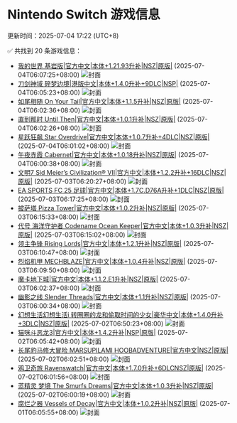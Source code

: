 # Nintendo Switch 游戏信息
更新时间：2025-07-04 17:22 (UTC+8)

✅ 共找到 20 条游戏信息：

- [我的世界 基岩版|官方中文|本体+1.21.93升补|NSZ|原版|](https://www.gamer520.com/7500.html) (2025-07-04T06:07:25+08:00)
  ![封面](https://ig.freer.blog/2023/09/20/0641a862d79b1.jpg)
- [刀剑神域 碎梦边境|港版中文|本体+1.4.0升补+9DLC|NSP|](https://www.gamer520.com/82727.html) (2025-07-04T06:05:23+08:00)
  ![封面](https://shared.cdn.queniuqe.com/store_item_assets/steam/apps/1858630/capsule_616x353_schinese.jpg?t=1727735851)
- [如尾相随 On Your Tail|官方中文|本体+1.1.5升补|NSZ|原版|](https://www.gamer520.com/89895.html) (2025-07-04T06:02:36+08:00)
  ![封面](https://shared.cdn.queniuqe.com/store_item_assets/steam/apps/2132560/capsule_616x353.jpg?t=1734366716)
- [直到那时 Until Then|官方中文|本体+1.0.1升补|NSZ|原版|](https://www.gamer520.com/95384.html) (2025-07-04T06:02:26+08:00)
  ![封面](https://assets.nintendo.com/image/upload/ar_16:9,c_lpad,w_1240/b_white/f_auto/q_auto/ncom/software/switch/70010000095764/5f2ac0c2d9d00a9a3347b49219e76db1c9e14c4475db957a0c4634a1fc693335)
- [星跃狂飙 Star Overdrive|官方中文|本体+1.0.7升补+4DLC|NSZ|原版|](https://www.gamer520.com/91091.html) (2025-07-04T06:01:02+08:00)
  ![封面](https://shared.cdn.queniuqe.com/store_item_assets/steam/apps/2055590/capsule_616x353.jpg?t=1744021215)
- [午夜赤霞 Cabernet|官方中文|本体+1.0.18升补|NSZ|原版|](https://www.gamer520.com/88815.html) (2025-07-04T06:00:38+08:00)
  ![封面](https://shared.cdn.queniuqe.com/store_item_assets/steam/apps/2401410/capsule_616x353.jpg?t=1740074530)
- [文明7 Sid Meier’s Civilization® VII|官方中文|本体+1.2.2升补+16DLC|NSZ|原版|](https://www.gamer520.com/95555.html) (2025-07-03T06:20:27+08:00)
  ![封面](https://shared.cdn.queniuqe.com/store_item_assets/steam/apps/1295660/capsule_616x353.jpg?t=1738771302)
- [EA SPORTS FC 25 足球|官方中文|本体+1.7C.D76A升补+1DLC|NSZ|原版|](https://www.gamer520.com/85474.html) (2025-07-03T06:17:25+08:00)
  ![封面](https://shared.cdn.queniuqe.com/store_item_assets/steam/apps/2669320/capsule_616x353.jpg?t=1724359060)
- [披萨塔 Pizza Tower|官方中文|本体+1.0.2升补|NSZ|原版|](https://www.gamer520.com/81358.html) (2025-07-03T06:15:33+08:00)
  ![封面](https://shared.cdn.queniuqe.com/store_item_assets/steam/apps/2231450/capsule_616x353.jpg?t=1724770820)
- [代号 海洋守护者 Codename Ocean Keeper|官方中文|本体+1.0.3升补|NSZ|原版|](https://www.gamer520.com/87467.html) (2025-07-03T06:15:02+08:00)
  ![封面](https://shared.cdn.queniuqe.com/store_item_assets/steam/apps/2845630/capsule_616x353.jpg?t=1734098945)
- [领主争锋 Rising Lords|官方中文|本体+1.2.1升补|NSZ|原版|](https://www.gamer520.com/71132.html) (2025-07-03T06:10:47+08:00)
  ![封面](https://ig.freer.blog/2024/01/19/9995529c756ee.jpg)
- [烈焰机甲 MECHBLAZE|官方中文|本体+1.0.4升补|NSZ|原版|](https://www.gamer520.com/69307.html) (2025-07-03T06:09:50+08:00)
  ![封面](https://ig.freer.blog/2023/12/14/150bddf1dfe43.jpg)
- [魔卡地下城|官方中文|本体+1.1.2.E1升补|NSZ|原版|](https://www.gamer520.com/73845.html) (2025-07-03T06:02:37+08:00)
  ![封面](https://shared.cdn.queniuqe.com/store_item_assets/steam/apps/1824580/capsule_616x353.jpg?t=1697595713)
- [幽影之线 Slender Threads|官方中文|本体+1.1升补|NSZ|原版|](https://www.gamer520.com/95546.html) (2025-07-03T06:00:34+08:00)
  ![封面](https://assets.nintendo.com/image/upload/ar_16:9,c_lpad,w_1240/b_white/f_auto/q_auto/ncom/software/switch/70010000095074/64aa4ee1ccacda522814255344be560559bc8c0d1da35d7b4874d440df7ef4c2)
- [幻想生活幻想生活i 转圈圈的龙和偷取时间的少女|豪华中文|本体+1.4.0升补+3DLC|NSZ|原版|](https://www.gamer520.com/93136.html) (2025-07-02T06:50:23+08:00)
  ![封面](https://s1.imagehub.cc/images/2025/05/19/cb906391a534eb00e17bf121c243ee9c.jpg)
- [猫咪斗恶龙3|官方中文|本体+1.4.2升补|NSP|原版|](https://www.gamer520.com/80662.html) (2025-07-02T06:05:42+08:00)
  ![封面](https://shared.cdn.queniuqe.com/store_item_assets/steam/apps/2305840/capsule_616x353_schinese.jpg?t=1723017465)
- [长尾豹马修大冒险 MARSUPILAMI HOOBADVENTURE|官方中文|NSZ|原版|](https://www.gamer520.com/95505.html) (2025-07-02T06:02:51+08:00)
  ![封面](https://shared.cdn.queniuqe.com/store_item_assets/steam/apps/1586700/capsule_616x353.jpg?t=1719504275)
- [鸦卫奇旅 Ravenswatch|官方中文|本体+1.7.0升补+6DLCNSZ|原版|](https://www.gamer520.com/87710.html) (2025-07-02T06:01:56+08:00)
  ![封面](https://ig.2468c.com/2024/07/02/1b1c04bcb5efb.jpg)
- [蓝精灵 梦境 The Smurfs Dreams|官方中文|本体+1.0.3升补|NSZ|原版|](https://www.gamer520.com/83820.html) (2025-07-02T06:00:19+08:00)
  ![封面](https://shared.cdn.queniuqe.com/store_item_assets/steam/apps/2602020/capsule_616x353.jpg?t=1729499358)
- [腐烂之器 Vessels of Decay|官方中文|本体+1.0.2升补|NSZ|原版|](https://www.gamer520.com/94730.html) (2025-07-01T06:05:55+08:00)
  ![封面](https://shared.cdn.queniuqe.com/store_item_assets/steam/apps/1425180/ab27698613f621dade921156bcdc4ff2a8f37e55/capsule_616x353.jpg?t=1750344905)
